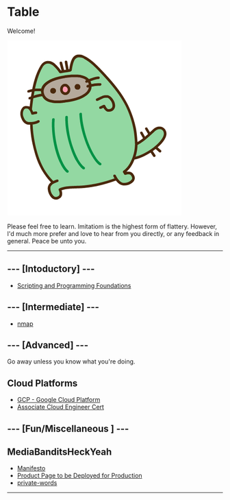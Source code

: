# Table

Welcome!

![cactaur-pusheen](./img/cactaur-pusheen.png)

Please feel free to learn. Imitatiom is the highest form of flattery. However, I'd much more prefer and love to hear from you directly, or any feedback in general. Peace be unto you.


---

## --- [Intoductory] ---

* [Scripting and Programming Foundations](./edu/278/table-of-content.md)

## --- [Intermediate] ---

* [nmap](./operator/nmap/nmap.md)


## --- [Advanced] ---

Go away unless you know what you're doing.

## Cloud Platforms

* [GCP - Google Cloud Platform](./cloud/google-cloud-platform/quiklabs/README.md)
* [Associate Cloud Engineer Cert](./cloud/google-cloud-platform/associate-cloud-engineer.md)

## --- [Fun/Miscellaneous ] ---

## MediaBanditsHeckYeah

* [Manifesto](./mediabanditsheckyeah/README.md)
* [Product Page to be Deployed for Production](./production/index.html)
* [private-words](./mediabanditsheckyeah/private-words.md)

---
